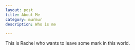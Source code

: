 ```yaml
---
layout: post
title: About Me
category: murmur
description: Who is me

---
```


This is Rachel who wants to leave some mark in this world.
